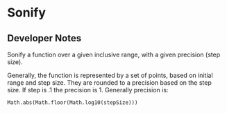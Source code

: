 # Sonify

## Developer Notes

Sonify a function over a given inclusive range, with a given precision (step size).

Generally, the function is represented by a set of points, based on initial range and step size. They are rounded to a precision based on the step size. If step is .1 the precision is 1. Generally precision is:

```
Math.abs(Math.floor(Math.log10(stepSize)))
```

